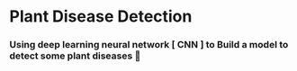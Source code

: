 # Plant Disease Detection
### Using deep learning neural network [ CNN ] to Build a model to detect some plant diseases 🍃
